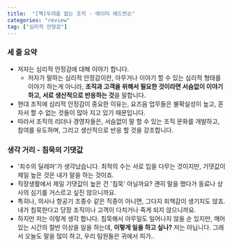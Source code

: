 ```yaml
---
title:  "[책]두려움 없는 조직 - 에이미 에드먼슨"
categories: "review"
tag: ["심리적 안정감"]
---
```


### 세 줄 요약
- 저자는 심리적 안정감에 대해 이야기 합니다.
	- 저자가 말하는 심리적 안정감이란, 아무거나 이야기 할 수 있는 심리적 형태를 이야기 하는게 아니라, **조직과 고객을 위해서 필요한 것이라면 서슴없이 이야기하고, 서로 생산적으로 반응하는 것**을 말합니다.
- 현대 조직에 심리적 안정감이 중요한 이유는, 요즈음 업무들은 불확실성이 높고, 혼자서 할 수 없는 것들이 많아 지고 있기 때문입니다.
- 따라서 조직의 리더나 경영자들은, 서슴없이 말 할 수 있는 조직 문화를 개발하고, 참여를 유도하며, 그리고 생산적으로 반응 할 것을 강조합니다.


### 생각 거리 - 침묵의 기댓값

- '죄수의 딜레마'가 생각났습니다. 최적의 수는 서로 입을 다무는 것이지만, 기댓값이 제일 높은 것은 내가 말을 하는 것이죠.
- 직장생활에서 제일 기댓값이 높은 건 '침묵' 아닐까요? 괜히 말을 했다가 동료나 상사의 심기를 거스르고 싶진 않으니까요.
- 특히나, 의사나 항공기 조종수 같은 직종이 아니면, 그다지 죄책감이 생기지도 않죠. 내가 침묵한다고 당장 조직이나 고객이 다치거나 죽게 되지 않으니까요.
- 하지만 저는 이렇게 생각 합니다. 침묵해서 아무일도 일어나지 않을 순 있지만, 깨어 있는 시간의 절반 이상을 일을 하는데, **이렇게 일을 하고 싶나?** 저는 아닙니다. 그래서 오늘도 말을 많이 하고, 우리 팀원들은 귀에서 피가..
<br>
